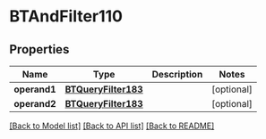 # BTAndFilter110

## Properties
Name | Type | Description | Notes
------------ | ------------- | ------------- | -------------
**operand1** | [**BTQueryFilter183**](BTQueryFilter183.md) |  | [optional] 
**operand2** | [**BTQueryFilter183**](BTQueryFilter183.md) |  | [optional] 

[[Back to Model list]](../README.md#documentation-for-models) [[Back to API list]](../README.md#documentation-for-api-endpoints) [[Back to README]](../README.md)


